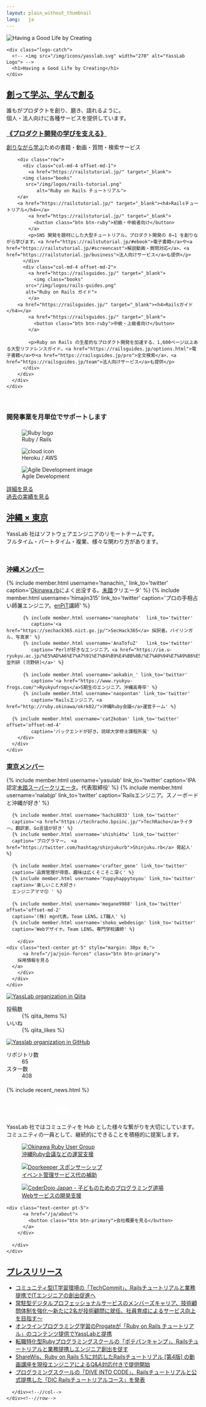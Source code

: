 ```yaml
---
layout: plain_without_thumbnail
lang:   ja
---
```


<section class="mainVisual">
  <div class="jumbotron">
    <picture>
      <source media="(min-width: 600px)" srcset="/img/cover-photo.jpg">
      <img src="/img/cover-photo-mobile.jpg" alt="Having a Good Life by Creating">
    </picture>

    <div class="logo-catch">
      <!-- <img src="/img/icons/yasslab.svg" width="270" alt="YassLab Logo"> -->
      <h1>Having a Good Life by Creating</h1>
    </div>
  </div>
</section>

<section class="catchCopy entry_content" id="vision">
  <div class="container">
    <div class="row">
      <div class="col-12">
        <h2><a href="#vision">創って学ぶ、学んで創る</a></h2>
        <p class="text-md-center">誰もがプロダクトを創り、磨き、語れるように。<br class="ignore-sp">個人・法人向けに各種サービスを提供しています。</p>
      </div>
    </div>
  </div>
</section>

<section class="products entry_content" id="products">
  <div class="container">
    <div class="row">
      <div class="col-12">
        <h3 style="line-height: 1.0em;"><a href="#products">《プロダクト開発の学びを支える》</a></h3>
	<p class="text-center"><a href="/ja/works/#story">創りながら学ぶ</a>ための書籍・動画・質問・検索サービス</p>

        <div class="row">
          <div class="col-md-4 offset-md-1">
            <a href="https://railstutorial.jp/" target="_blank">
	      <img class="books"
	       src="/img/logos/rails-tutorial.png"
               alt="Ruby on Rails チュートリアル">
	    </a>
	    <a href="https://railstutorial.jp/" target="_blank"><h4>Railsチュートリアル</h4></a>
            <a href="https://railstutorial.jp/" target="_blank">
              <button class="btn btn-ruby">初級・中級者向け</button>
            </a>
            <p>SNS 開発を題材にした大型チュートリアル。プロダクト開発の 0→1 を創りながら学びます。<a href="https://railstutorial.jp/#ebook">電子書籍</a>や<a href="https://railstutorial.jp/#screencast">解説動画・質問対応</a>、<a href="https://railstutorial.jp/business">法人向けサービス</a>も提供</p>
          </div>
          <div class="col-md-4 offset-md-2">
            <a href="https://railsguides.jp/" target="_blank">
              <img class="books"
	       src="/img/logos/rails-guides.png"
	       alt="Ruby on Rails ガイド">
            </a>
	    <a href="https://railsguides.jp/" target="_blank"><h4>Railsガイド</h4></a>
            <a href="https://railsguides.jp/" target="_blank">
              <button class="btn btn-ruby">中級・上級者向け</button>
            </a>
            
            <p>Ruby on Rails の生産的なプロダクト開発を加速する、1,600ページ以上ある大型リファレンスガイド。<a href="https://railsguides.jp/options.html">電子書籍</a>や<a href="https://railsguides.jp/pro">全文検索</a>、<a href="https://railsguides.jp/team">法人向けサービス</a>も提供</p>
          </div>
        </div>
      </div>
    </div>
  </div>
</section>

<section class="service entry_content" id="service">
  <div class="container">
    <div class="row">
      <div class="col-12">
        <h3 style="line-height: 2.0em;"><a href="#service" style="color: white;">《月額制の Ruby/Rails 開発支援》</a><br>
		開発事業を月単位でサポートします</h3>
        <div class="row mb-5">
          <div class="col-4">
            <figure id="ruby">
              <img src="/img/icons/ruby-pale.png" width="80%" alt="Ruby logo" />
               <figcaption>Ruby / Rails</figcaption>
            </figure>
          </div>
          <div class="col-4">
            <figure id="cloud">
              <img src="/img/icons/cloud-pale.png" width="80%" alt="cloud icon" />
              <figcaption>Heroku / AWS</figcaption>
            </figure>
          </div>
          <div class="col-4">
            <figure id="agile">
              <img src="/img/icons/agile-pale.png" width="80%" alt="Agile Development image" />
              <figcaption>Agile Development</figcaption>
            </figure>
          </div>
        </div><!--//row-->
      </div><!--//col-->
    </div><!--//row-->

   <div class="row">
      <div class="col-md-6">
        <div class="developmentSupport__more text-center">
            <a href="/ja/agile" class="btn btn-primary btn-block mt-2">詳細を見る</a>
          </div>
        </div><!--//col-->
        <div class="col-md-6">
        <div class="developmentSupport__more text-center">
            <a href="/ja/works" class="btn btn-primary btn-block mt-2">過去の実績を見る</a>
          </div>
        </div><!--//col-->
    </div><!--//row-->

  </div><!--//container-->
</section>

<section class="aboutVisual entry_content" id="members">
  <div class="container">
    <div class="row">
      <div class="col-12">
        <h2><a href="#members">沖縄
		×
		東京</a></h2>
        <p class="text-md-center h5">YassLab 社はソフトウェアエンジニアのリモートチームです。<br class="ignore-sp">フルタイム・パートタイム・複業、様々な関わり方があります。</p>
      </div><!--//col-->
    </div><!--//row-->
  </div><!--//container-->
</section>

<section class="okinawaMember" id="okinawa" style="margin-top: 50px;">
  <div class="container">
    <div class="row">
      <div class="col-12">
        <h3><a href="#okinawa">沖縄メンバー</a></h3>
        <div class="row">
          {% include member.html username='hanachin_'  link_to='twitter'
	           caption='<a href="http://ruby.okinawa/">Okinawa.rb</a>によく出没する。<a href="https://www.ipa.go.jp/jinzai/mitou/portal_index.html">未踏</a>クリエータ' %}
          {% include member.html username='himajin315' link_to='twitter'
             caption='プロの手相占い師兼エンジニア。<a href="https://ie.u-ryukyu.ac.jp/enpit/">enPiT</a>講師' %}

          {% include member.html username='nanophate'  link_to='twitter'
             caption='<a href="https://sechack365.nict.go.jp/">SecHack365</a> 採択者。バイリンガル、写真家' %}
          {% include member.html username='AnaTofuZ'   link_to='twitter'
             caption='Perlが好きなエンジニア。<a href="https://ie.u-ryukyu.ac.jp/%E5%AD%A6%E7%A7%91%E7%B4%B9%E4%BB%8B/%E7%A0%94%E7%A9%B6%E5%AE%A4%E7%B4%B9%E4%BB%8B/%E4%B8%A6%E5%88%97%E7%A0%94%E7%A9%B6%E5%AE%A4%EF%BC%88%E6%B2%B3%E9%87%8E%E7%A0%94%EF%BC%89/">並列研 (河野研)</a>' %}

          {% include member.html username='aokabin_' link_to='twitter'
             caption='<a href="https://www.ryukyu-frogs.com/">Ryukyufrogs</a>5期生のエンジニア。沖縄高専卒' %}
          {% include member.html username='naopontan' link_to='twitter'
             caption='Railsエンジニア。<a href="http://ruby.okinawa/okrk02/">沖縄Ruby会議</a>運営チーム' %}

	  {% include member.html username='cat2koban' link_to='twitter' offset='offset-md-4'
             caption='バックエンドが好き。琉球大学修士課程所属' %}
        </div>
      </div>
    </div>
  </div>
</section>

<section class="tokyoMember" id="tokyo">
  <div class="container">
    <div class="row">
      <div class="col-12">
        <h3 class="mt-5"><a href="#tokyo">東京メンバー</a></h3>
        <div class="row">
	  {% include member.html username='yasulab'   link_to='twitter'
	  caption='IPA認定<a href="https://www.ipa.go.jp/jinzai/mitou/kinkyou/creator.html">未踏スーパークリエータ</a>。代表取締役' %}
	  {% include member.html username='nalabjp'   link_to='twitter'
	  caption='Railsエンジニア。スノーボードと沖縄が好き' %}

	  {% include member.html username='hachi8833' link_to='twitter'
	  caption='<a href="https://techracho.bpsinc.jp/">TechRacho</a>ライター。翻訳家、Go言語が好き' %}
	  {% include member.html username='shishi4tw' link_to='twitter'
	  caption='プログラマー。 <a href="https://twitter.com/hashtag/shinjukurb">Shinjuku.rb</a> 発起人' %}

	  {% include member.html username='crafter_gene' link_to='twitter'
	  caption='品質管理が得意。趣味は広くそこそこ深く' %}
	  {% include member.html username='Yuppyhappytoyou' link_to='twitter'
	  caption='楽しいこと大好き✌️
	  エンジニアママ😚 ' %}

	  {% include member.html username='megane9988' link_to='twitter' offset='offset-md-2'
	  caption='(株) mgn代表。Team LENS。LT職人' %}
	  {% include member.html username='shoko_webdesign' link_to='twitter'
	  caption='Webデザイナ。Team LENS。専門学校講師' %}

        </div>
	<div class="text-center pt-5" style="margin: 30px 0;">
          <a href="/ja/join-forces" class="btn btn-primary">
	    採用情報を見る
	  </a>
        </div>
      </div>
    </div>
  </div>
</section>

<section class="sns">
  <div class="container">
    <div class="row gutter-10">
      <div class="col-6">
        <div class="card card__qiita">
          <div class="card__icon">
            <a href="https://qiita.com/organizations/yasslab"><img src="/img/logos/qiita.png" alt="YassLab organization in Qiita"></a>
          </div>
          <dl class="row">
            <dt class="col-md-6">投稿数</dt>
            <dd class="col-md-6">{% qiita_items %}</dd>
            <dt class="col-md-6">いいね</dt>
            <dd class="col-md-6">{% qiita_likes %}</dd>
          </dl>
        </div>
      </div>
      <div class="col-6">
        <div class="card card__github">
          <div class="card__icon">
            <a href="https://github.com/yasslab"><img src="/img/logos/github.png" alt="Yasslab organization in GitHub"></a>
          </div>
          <dl class="row">
            <dt class="col-md-6">リポジトリ数</dt>
            <dd id="github__repositories" class="col-md-6">65</dd>
            <dt class="col-md-6">スター数</dt>
            <dd id="github__stars" class="col-md-6">408</dd>
          </dl>
	  <div id="news"></div>
        </div>
      </div>
    </div>
  </div>
</section>

<article>
  <div id="main_content_wrap" class="outer container" style="margin-top: 20px;">
    <section id="main_content" class="inner row justify-content-md-center pb-5 mb-5">
      <div class="col-12 col-md-9 entry_content text-center">
	{% include recent_news.html %}
      </div>
    </section>
  </div>
</article>

<section class="community entry_content" id="community">
  <div class="container">
    <div class="row">
      <div class="col-12">
        <h2><a href="#community" style="color: white;">コミュニティ活動</a></h2>
        <p class="text-md-center">YassLab 社ではコミュニティを Hub とした様々な繋がりを大切にしています。<br class="ignore-sp">コミュニティの一員として、継続的にできることを積極的に提案します。</p>
        <div class="row">
          <div class="col-md-4">
            <figure>
              <a href="http://ruby.okinawa/" target="_blank">
                <img src="/img/logos/okinawarb.gif" alt="Okinawa Ruby User Group">
              </a>
              <figcaption><a href="http://ruby.okinawa/okrk02/">沖縄Ruby会議などの運営支援</a></figcaption>
            </figure>
          </div>
          <div class="col-md-4">
            <figure>
              <a href="/ja/doorkeeper/">
                <img src="/img/logos/doorkeeper.gif" alt="Doorkeeper スポンサーシップ">
              </a>
              <figcaption><a href="/ja/doorkeeper/">イベント管理サービス代の補助</a></figcaption>
            </figure>
          </div>
          <div class="col-md-4">
            <figure>
              <a href="https://coderdojo.jp/" target="_blank">
                <img src="/img/logos/coderdojo-japan.gif" alt="CoderDojo Japan - 子どものためのプログラミング道場">
              </a>
              <figcaption><a href="/ja/agile">Webサービスの開発支援</a></figcaption>
            </figure>
          </div>
        </div>

	<div class="text-center pt-5">
          <a href="/ja/about">
            <button class="btn btn-primary">会社概要を見る</button>
          </a>
        </div>

      </div>
    </div>
  </div>
</section>

<!--
<section class="partner">
  <div class="container">
    <div class="row">
      <div class="col-4">
        <a href="https://jr.mitou.org/" target="_blank">
          <img src="/img/logos/mitoujr.png" alt="未踏ジュニア">
        </a>
      </div>
      <div class="col-4">
        <a href="https://franliber.co.jp/" target="_blank">
          <img src="/img/logos/franliber.png" alt="FranLiber" class="bd-bk">
        </a>
      </div>
      <div class="col-4">
        <a href="https://railscp.com/" target="_blank">
          <img src="/img/logos/railscp.png" alt="（社）Rails技術者認定試験運営委員会" class="bd-bk">
        </a>
      </div>
    </div>
  </div>
</section>
-->

<section class="press" id="press">
  <div class="container">
    <div class="row">
      <div class="col-12">
        <h2><a href="#press">プレスリリース</a></h2>
        <ul>
	  <li><a href="https://prtimes.jp/main/html/rd/p/000000005.000043589.html" target="_blank">コミュニティ型IT学習環境の「TechCommit」、Railsチュートリアルと業務提携でITエンジニアの創出促進へ</a></li>
          <li><a href="https://www.members.co.jp/company/news/2018/0806_2.html" target="_blank">常駐型デジタルプロフェッショナルサービスのメンバーズキャリア、技術顧問体制を強化～新たに2名が技術顧問に就任、社員育成によるサービス向上を目指す～</a></li>
          <li><a href="https://prtimes.jp/main/html/rd/p/000000036.000015015.html" target="_blank">オンラインプログラミング学習のProgateが「Ruby on Rails チュートリアル」のコンテンツ提供でYassLabと提携</a> </li>
          <li><a href="https://prtimes.jp/main/html/rd/p/000000004.000021148.html" target="_blank">転職特化型Rubyプログラミングスクールの「ポテパンキャンプ」、Railsチュートリアルと業務提携しエンジニア創出を促す</a></li>
          <li><a href="https://www.value-press.com/pressrelease/190639" target="_blank">ShareWis、Ruby on Rails 5.1に対応したRailsチュートリアル [第4版] の動画講座を現役エンジニアによるQ&amp;A対応付きで提供開始</a></li>
          <li><a href="https://prtimes.jp/main/html/rd/p/000000013.000016641.html" target="_blank">プログラミングスクールの「DIVE INTO CODE」、Railsチュートリアルと公式提携した「DIC Railsチュートリアルコース」を発表</a></li>
        </ul>

      </div><!--//col-->
    </div><!--//row-->
  </div><!--//container-->
</section>

<div id="contact"></div>
